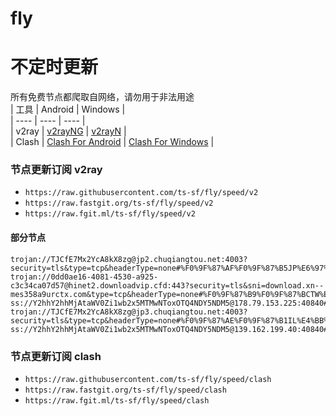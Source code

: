# fly
# 不定时更新
所有免费节点都爬取自网络，请勿用于非法用途  
|  工具  | Android  | Windows  |  
|  ----  | ----   | ----  |  
| v2ray  | [v2rayNG](https://github.com/2dust/v2rayNG/releases) | [v2rayN](https://github.com/2dust/v2rayN/releases) |  
| Clash  | [Clash For Android](https://github.com/Kr328/ClashForAndroid/releases) | [Clash For Windows](https://github.com/Fndroid/clash_for_windows_pkg/releases) | 
  
### 节点更新订阅  v2ray
- `https://raw.githubusercontent.com/ts-sf/fly/speed/v2`  
- `https://raw.fastgit.org/ts-sf/fly/speed/v2`  
- `https://raw.fgit.ml/ts-sf/fly/speed/v2`  
#### 部分节点  
``` 
trojan://TJCfE7Mx2YcA8kX8zg@jp2.chuqiangtou.net:4003?security=tls&type=tcp&headerType=none#%F0%9F%87%AF%F0%9F%87%B5JP%E6%97%A5%E6%9C%AC%200.3M%2Fs
trojan://0dd0ae16-4081-4530-a925-c3c34ca07d57@hinet2.downloadvip.cfd:443?security=tls&sni=download.xn--mes358a9urctx.com&type=tcp&headerType=none#%F0%9F%87%B9%F0%9F%87%BCTW%E5%8F%B0%E6%B9%BE%200.8M%2Fs
ss://Y2hhY2hhMjAtaWV0Zi1wb2x5MTMwNToxOTQ4NDY5NDM5@178.79.153.225:40840#%F0%9F%87%AC%F0%9F%87%A7GB%E8%8B%B1%E5%9B%BD%201.2M%2Fs
trojan://TJCfE7Mx2YcA8kX8zg@jp3.chuqiangtou.net:4003?security=tls&type=tcp&headerType=none#%F0%9F%87%AE%F0%9F%87%B1IL%E4%BB%A5%E8%89%B2%E5%88%97%200.6M%2Fs
ss://Y2hhY2hhMjAtaWV0Zi1wb2x5MTMwNToxOTQ4NDY5NDM5@139.162.199.40:40840#%F0%9F%87%AC%F0%9F%87%A7GB%E8%8B%B1%E5%9B%BD%200.2M%2Fs
```
### 节点更新订阅  clash
- `https://raw.githubusercontent.com/ts-sf/fly/speed/clash`  
- `https://raw.fastgit.org/ts-sf/fly/speed/clash`  
- `https://raw.fgit.ml/ts-sf/fly/speed/clash`  
